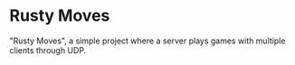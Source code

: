 # Rusty Moves

"Rusty Moves", a simple project where a server plays games with multiple clients through UDP.

